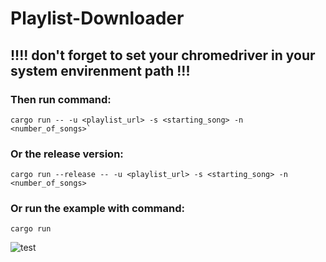 # Playlist-Downloader

## !!!! don't forget to set your chromedriver in your system envirenment path !!!

### Then run command:

```
cargo run -- -u <playlist_url> -s <starting_song> -n <number_of_songs>`
```

### Or the release version: 

```
cargo run --release -- -u <playlist_url> -s <starting_song> -n <number_of_songs>
```
### Or run the example with command:
```
cargo run
```
![test](https://github.com/IsekaiCode/Playlist-Downloader/assets/109307799/57814ad4-7bd8-4f3d-bdbf-205a2579975a)

